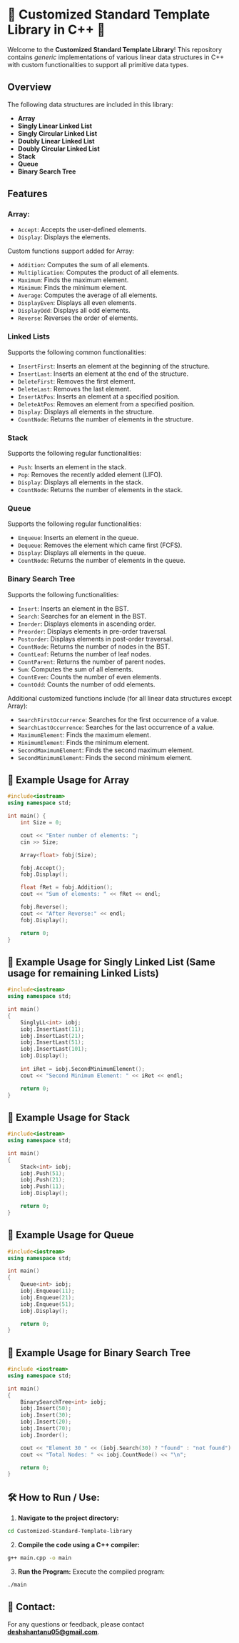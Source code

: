 
# 🌟 Customized Standard Template Library in C++ 🌟

Welcome to the **Customized Standard Template Library**! This repository contains *generic* implementations of various linear data structures in C++ with custom functionalities to support all primitive data types.

## Overview
The following data structures are included in this library:

- **Array**
- **Singly Linear Linked List**
- **Singly Circular Linked List**
- **Doubly Linear Linked List**
- **Doubly Circular Linked List**
- **Stack**
- **Queue**
- **Binary Search Tree**

## Features
### Array:
- `Accept`: Accepts the user-defined elements.
- `Display`: Displays the elements.

Custom functions support added for Array: 
- `Addition`: Computes the sum of all elements.
- `Multiplication`: Computes the product of all elements.
- `Maximum`: Finds the maximum element.
- `Minimum`: Finds the minimum element.
- `Average`: Computes the average of all elements.
- `DisplayEven`: Displays all even elements.
- `DisplayOdd`: Displays all odd elements.
- `Reverse`: Reverses the order of elements.

### Linked Lists
Supports the following common functionalities:
- `InsertFirst`: Inserts an element at the beginning of the structure.
- `InsertLast`: Inserts an element at the end of the structure.
- `DeleteFirst`: Removes the first element.
- `DeleteLast`: Removes the last element.
- `InsertAtPos`: Inserts an element at a specified position.
- `DeleteAtPos`: Removes an element from a specified position.
- `Display`: Displays all elements in the structure.
- `CountNode`: Returns the number of elements in the structure.

### Stack
Supports the following regular functionalities:
- `Push`: Inserts an element in the stack.
- `Pop`: Removes the recently added element (LIFO).
- `Display`: Displays all elements in the stack.
- `CountNode`: Returns the number of elements in the stack.

### Queue
Supports the following regular functionalities:
- `Enqueue`: Inserts an element in the queue.
- `Dequeue`: Removes the element which came first (FCFS).
- `Display`: Displays all elements in the queue.
- `CountNode`: Returns the number of elements in the queue.

### Binary Search Tree
Supports the following functionalities:
- `Insert`: Inserts an element in the BST.
- `Search`: Searches for an element in the BST.
- `Inorder`: Displays elements in ascending order.
- `Preorder`: Displays elements in pre-order traversal.
- `Postorder`: Displays elements in post-order traversal.
- `CountNode`: Returns the number of nodes in the BST.
- `CountLeaf`: Returns the number of leaf nodes.
- `CountParent`: Returns the number of parent nodes.
- `Sum`: Computes the sum of all elements.
- `CountEven`: Counts the number of even elements.
- `CountOdd`: Counts the number of odd elements.

Additional customized functions include (for all linear data structures except Array):
- `SearchFirstOccurrence`: Searches for the first occurrence of a value.
- `SearchLastOccurrence`: Searches for the last occurrence of a value.
- `MaximumElement`: Finds the maximum element.
- `MinimumElement`: Finds the minimum element.
- `SecondMaximumElement`: Finds the second maximum element.
- `SecondMinimumElement`: Finds the second minimum element.

## 🚀 Example Usage for Array

```cpp
#include<iostream>
using namespace std;

int main() {
    int Size = 0;

    cout << "Enter number of elements: ";
    cin >> Size;

    Array<float> fobj(Size);

    fobj.Accept();
    fobj.Display();

    float fRet = fobj.Addition();
    cout << "Sum of elements: " << fRet << endl;

    fobj.Reverse();
    cout << "After Reverse:" << endl;
    fobj.Display();

    return 0;
}
```

## 🚀 Example Usage for Singly Linked List (Same usage for remaining Linked Lists)

```cpp
#include<iostream>
using namespace std;

int main()
{
    SinglyLL<int> iobj;
    iobj.InsertLast(11);
    iobj.InsertLast(21);
    iobj.InsertLast(51);
    iobj.InsertLast(101);
    iobj.Display();
    
    int iRet = iobj.SecondMinimumElement();
    cout << "Second Minimum Element: " << iRet << endl;

    return 0;
}
```

## 🚀 Example Usage for Stack

```cpp
#include<iostream>
using namespace std;

int main()
{
    Stack<int> iobj;
    iobj.Push(51);    
    iobj.Push(21);    
    iobj.Push(11);
    iobj.Display();

    return 0;
}
```

## 🚀 Example Usage for Queue

```cpp
#include<iostream>
using namespace std;

int main()
{
    Queue<int> iobj;
    iobj.Enqueue(11);
    iobj.Enqueue(21);    
    iobj.Enqueue(51);
    iobj.Display();

    return 0;
}
```

## 🚀 Example Usage for Binary Search Tree

```cpp
#include <iostream>
using namespace std;

int main()
{
    BinarySearchTree<int> iobj;
    iobj.Insert(50);
    iobj.Insert(30);
    iobj.Insert(20);
    iobj.Insert(70);
    iobj.Inorder();

    cout << "Element 30 " << (iobj.Search(30) ? "found" : "not found") << " in the BST.\n";
    cout << "Total Nodes: " << iobj.CountNode() << "\n";

    return 0;
}
```

## 🛠️ How to Run / Use:

1. **Navigate to the project directory:**
```bash
cd Customized-Standard-Template-library
```

2. **Compile the code using a C++ compiler:**
```bash
g++ main.cpp -o main
```

3. **Run the Program:**
Execute the compiled program: 
```bash
./main
```

## 📲 Contact:
For any questions or feedback, please contact **deshshantanu05@gmail.com**.
 
